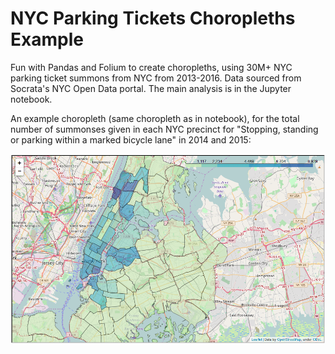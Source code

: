 <h1>NYC Parking Tickets Choropleths Example</h1>

<p>Fun with Pandas and Folium to create choropleths, using 30M+ NYC parking ticket summons from NYC from 2013-2016. Data sourced from Socrata's NYC Open Data portal. The main analysis is in the Jupyter notebook.</p>

<p>An example choropleth (same choropleth as in notebook), for the total number of summonses given in each NYC precinct for "Stopping, standing or parking within a marked bicycle lane" in 2014 and 2015:</p>

<img src="bike_summons_choropleth.png">
